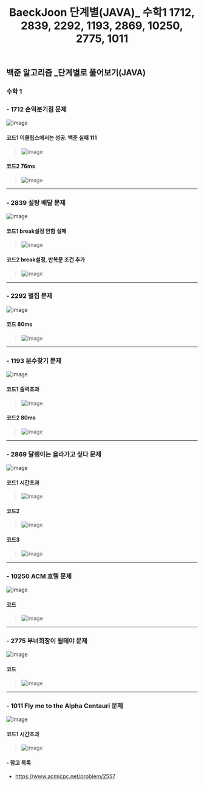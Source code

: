 ﻿---
layout: single
title: "BaeckJoon 단계별(JAVA)_ 수학1 1712, 2839, 2292, 1193, 2869, 10250, 2775, 1011"
read_time: true
categories: 
 - BaeckJoon 
tags: 
 - Algorithm
 - BaeckJoon 
last_modified_at: '2021_03_21 23:11:00 +0800'
toc: true
toc_sticky: true
toc_label: 목차
---
## 백준 알고리즘 _단계별로 풀어보기(JAVA)
### 수학 1 
### - 1712 손익분기점 문제
![image](https://user-images.githubusercontent.com/66898243/87558442-12537280-c6f4-11ea-8acc-91451a4199ed.png)

#### 코드1 이클립스에서는 성공. 백준 실패 111
>  ![image](https://user-images.githubusercontent.com/66898243/87877889-e568cd80-ca1b-11ea-9c2c-98082a6171a5.png)

#### 코드2 76ms
>  ![image](https://user-images.githubusercontent.com/66898243/87877864-c1a58780-ca1b-11ea-9ceb-9db732943a7a.png)

***
### - 2839 설탕 배달 문제
![image](https://user-images.githubusercontent.com/66898243/87558524-27c89c80-c6f4-11ea-9ff0-460c567801bd.png)

#### 코드1 break설정 안함 실패
>  ![image](https://user-images.githubusercontent.com/66898243/88062477-da40a980-cba3-11ea-8c96-d079eccdb4d7.png)

#### 코드2 break설정, 반복문 조건 추가
>  ![image](https://user-images.githubusercontent.com/66898243/88063471-0577c880-cba5-11ea-8b2c-d6d0d7c3943b.png)

***
### - 2292 벌집 문제
![image](https://user-images.githubusercontent.com/66898243/87558618-475fc500-c6f4-11ea-9abd-6a3ea07f88b4.png)

#### 코드 80ms
>  ![image](https://user-images.githubusercontent.com/66898243/88227135-1b21e680-cca8-11ea-8b5f-19c03d89cc7d.png)

***
### - 1193 분수찾기 문제
![image](https://user-images.githubusercontent.com/66898243/87558751-6b230b00-c6f4-11ea-982a-bf34c1a5f5e2.png)

#### 코드1  출력초과
>  ![image](https://user-images.githubusercontent.com/66898243/88681781-e5a84d80-d12c-11ea-85b5-b33d21cda6f0.png)

#### 코드2 80ms
> ![image](https://user-images.githubusercontent.com/66898243/88681874-fce73b00-d12c-11ea-8829-14c2e0a1c99a.png)

***
### - 2869 달팽이는 올라가고 싶다 문제
![image](https://user-images.githubusercontent.com/66898243/87558804-7bd38100-c6f4-11ea-9080-0c221c1529ad.png)

#### 코드1 시간초과
>  ![image](https://user-images.githubusercontent.com/66898243/88299214-16f3d880-cd3d-11ea-9419-43f7a717198a.png)

#### 코드2 
>  ![image](https://user-images.githubusercontent.com/66898243/88404395-cb0e6580-ce08-11ea-8877-f1423df64b80.png)

#### 코드3
>  ![image](https://user-images.githubusercontent.com/66898243/88473453-8e518400-cf58-11ea-8efb-3dfb673ecfef.png)

***
### - 10250 ACM 호텔 문제
![image](https://user-images.githubusercontent.com/66898243/87559219-f8665f80-c6f4-11ea-8c88-f16a63847960.png)

#### 코드
>  ![image](https://user-images.githubusercontent.com/66898243/91661050-9468f080-eb14-11ea-8892-b4d79fde1e83.png)

***
### - 2775 부녀회장이 될테야 문제
![image](https://user-images.githubusercontent.com/66898243/87559328-1fbd2c80-c6f5-11ea-9688-4e1173f488fa.png)

#### 코드
>![image](https://user-images.githubusercontent.com/66898243/111906749-8b7e4300-8a95-11eb-92fa-21b65b44c93a.png)  

***
### - 1011 Fly me to the Alpha Centauri 문제
![image](https://user-images.githubusercontent.com/66898243/87559535-61e66e00-c6f5-11ea-9aae-2f42f56ac02a.png)

#### 코드1 시간초과
>  ![image](https://user-images.githubusercontent.com/66898243/112009155-7e328880-8b69-11eb-9177-935a144d1f03.png)



#### - 참고 목록
- https://www.acmicpc.net/problem/2557
